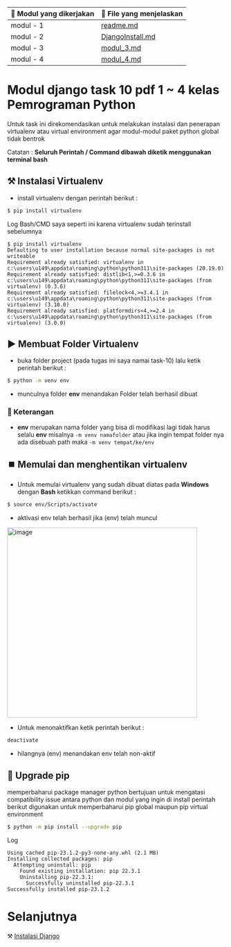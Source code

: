 | **📝 Modul yang dikerjakan**  | **📁 File yang menjelaskan**                                                                            |
|-----------------------------	|------------------------------------------------------------------------------------------------------	|
| modul - 1                   	| [readme.md](https://github.com/CheesePancake/KuliahPython/blob/main/task-10/readme.md)               	|
| modul - 2                   	| [DjangoInstall.md](https://github.com/CheesePancake/KuliahPython/blob/main/task-10/DjangoInstall.md) 	|
| modul - 3                   	| [modul_3.md](https://github.com/CheesePancake/KuliahPython/blob/main/task-10/modul_3.md)             	|
| modul - 4                   	| [modul_4.md](https://github.com/CheesePancake/KuliahPython/blob/main/task-10/Modul_4.md)              |

# Modul django task 10 pdf 1 ~ 4 kelas Pemrograman Python
Untuk task ini direkomendasikan untuk melakukan instalasi dan penerapan virtualenv atau virtual environment agar modul-modul paket python global tidak bentrok

Catatan : **Seluruh Perintah / Command dibawah diketik menggunakan terminal bash**
## ⚒️ Instalasi Virtualenv
- install virtualenv dengan perintah berikut : 
```bash
$ pip install virtualenv
```
Log Bash/CMD saya seperti ini karena virtualenv sudah terinstall sebelumnya
```
$ pip install virtualenv
Defaulting to user installation because normal site-packages is not writeable
Requirement already satisfied: virtualenv in c:\users\u149\appdata\roaming\python\python311\site-packages (20.19.0)
Requirement already satisfied: distlib<1,>=0.3.6 in c:\users\u149\appdata\roaming\python\python311\site-packages (from virtualenv) (0.3.6)
Requirement already satisfied: filelock<4,>=3.4.1 in c:\users\u149\appdata\roaming\python\python311\site-packages (from virtualenv) (3.10.0)
Requirement already satisfied: platformdirs<4,>=2.4 in c:\users\u149\appdata\roaming\python\python311\site-packages (from virtualenv) (3.0.0)
```
## ▶️ Membuat Folder Virtualenv
- buka folder project (pada tugas ini saya namai task-10) lalu ketik perintah berikut :
```bash
$ python -m venv env
```
- munculnya folder **env** menandakan Folder telah berhasil dibuat

### 📝 Keterangan 
* **env** merupakan nama folder yang bisa di modifikasi lagi tidak harus selalu **env** misalnya `-m venv namafolder` atau jika ingin tempat folder nya ada disebuah path
maka `-m venv tempat/ke/env`

## ⏹️ Memulai dan menghentikan virtualenv
- Untuk memulai virtualenv yang sudah dibuat diatas pada **Windows** dengan **Bash** ketikkan command berikut :
```bash
$ source env/Scripts/activate
```
- aktivasi env telah berhasil jika (env) telah muncul

<img width="439" alt="image" src="https://github.com/CheesePancake/KuliahPython/assets/92983457/4ea42eef-0f73-4c98-907e-0b6db3c506f1" align="center">

- Untuk menonaktifkan ketik perintah berikut :
```bash
deactivate
```
- hilangnya (env) menandakan env telah non-aktif

## 🐍 Upgrade pip
memperbaharui package manager python bertujuan untuk mengatasi compatibility issue antara python dan modul yang ingin di install
perintah berikut digunakan untuk memperbaharui pip global maupun pip virtual environment
```bash
$ python -m pip install --upgrade pip
```
Log
```
Using cached pip-23.1.2-py3-none-any.whl (2.1 MB)
Installing collected packages: pip
  Attempting uninstall: pip
    Found existing installation: pip 22.3.1
    Uninstalling pip-22.3.1:
      Successfully uninstalled pip-22.3.1
Successfully installed pip-23.1.2
```

# Selanjutnya
⚒️ [Instalasi Django](https://github.com/CheesePancake/KuliahPython/blob/main/task-10/DjangoInstall.md)

